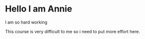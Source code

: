 # Hello I am Annie

I am so hard working

This course is very difficult to me so i need to put more effort here.


